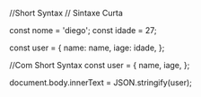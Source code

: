 
//Short Syntax
// Sintaxe Curta

const nome = 'diego';
const idade = 27;

const user = {
    name: name,
    iage: idade,
};

//Com Short Syntax
const user = {
    name,
    iage,
};

document.body.innerText = JSON.stringify(user);

